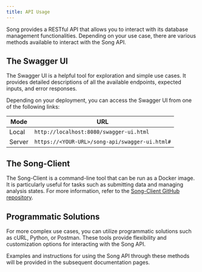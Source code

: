 ```yaml
---
title: API Usage
---
```


Song provides a RESTful API that allows you to interact with its database management functionalities. Depending on your use case, there are various methods available to interact with the Song API.

## The Swagger UI

The Swagger UI is a helpful tool for exploration and simple use cases. It provides detailed descriptions of all the available endpoints, expected inputs, and error responses.

Depending on your deployment, you can access the Swagger UI from one of the following links:

| Mode | URL |
| -- | --- |
| Local | `http://localhost:8080/swagger-ui.html` |
| Server | `https://<YOUR-URL>/song-api/swagger-ui.html#` |

## The Song-Client

The Song-Client is a command-line tool that can be run as a Docker image. It is particularly useful for tasks such as submitting data and managing analysis states. For more information, refer to the <a href="https://github.com/overture-stack/song-client/" target="_blank">Song-Client GitHub repository</a>.



## Programmatic Solutions

For more complex use cases, you can utilize programmatic solutions such as cURL, Python, or Postman. These tools provide flexibility and customization options for interacting with the Song API.

Examples and instructions for using the Song API through these methods will be provided in the subsequent documentation pages.






